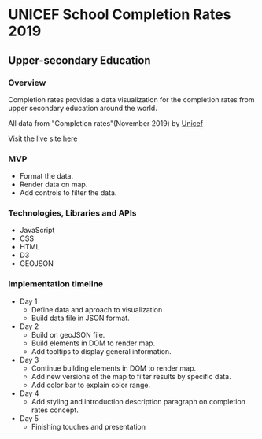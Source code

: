 # UNICEF School Completion Rates 2019
## Upper-secondary Education

### Overview

  Completion rates provides a data visualization for the completion rates from upper secondary education around the world.

All data from "Completion rates"(November 2019) by [Unicef](https://data.unicef.org/resources/dataset/education-data/)


Visit the live site [here](https://fridapolished.github.io/)

### MVP
  * Format the data.
  * Render data on map.
  * Add controls to filter the data.

### Technologies, Libraries and APIs

* JavaScript
* CSS
* HTML
* D3
* GEOJSON

### Implementation timeline
  * Day 1
    * Define data and aproach to visualization
    * Build data file in JSON format.
  * Day 2
    * Build on geoJSON file.
    * Build elements in DOM to render map.
    * Add tooltips to display general information.
  * Day 3 
    * Continue building elements in DOM to render map.
    * Add new versions of the map to filter results by specific data.
    * Add color bar to explain color range.
  * Day 4
    * Add styling and introduction description paragraph on completion rates concept.
  * Day 5 
    * Finishing touches and presentation